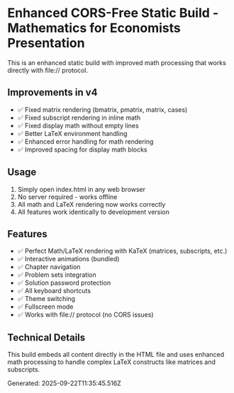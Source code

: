 # Enhanced CORS-Free Static Build - Mathematics for Economists Presentation

This is an enhanced static build with improved math processing that works directly with file:// protocol.

## Improvements in v4

- ✅ Fixed matrix rendering (bmatrix, pmatrix, matrix, cases)
- ✅ Fixed subscript rendering in inline math
- ✅ Fixed display math without empty lines
- ✅ Better LaTeX environment handling
- ✅ Enhanced error handling for math rendering
- ✅ Improved spacing for display math blocks

## Usage

1. Simply open index.html in any web browser
2. No server required - works offline
3. All math and LaTeX rendering now works correctly
4. All features work identically to development version

## Features

- ✅ Perfect Math/LaTeX rendering with KaTeX (matrices, subscripts, etc.)
- ✅ Interactive animations (bundled)
- ✅ Chapter navigation
- ✅ Problem sets integration
- ✅ Solution password protection
- ✅ All keyboard shortcuts
- ✅ Theme switching
- ✅ Fullscreen mode
- ✅ Works with file:// protocol (no CORS issues)

## Technical Details

This build embeds all content directly in the HTML file and uses enhanced
math processing to handle complex LaTeX constructs like matrices and subscripts.

Generated: 2025-09-22T11:35:45.516Z
